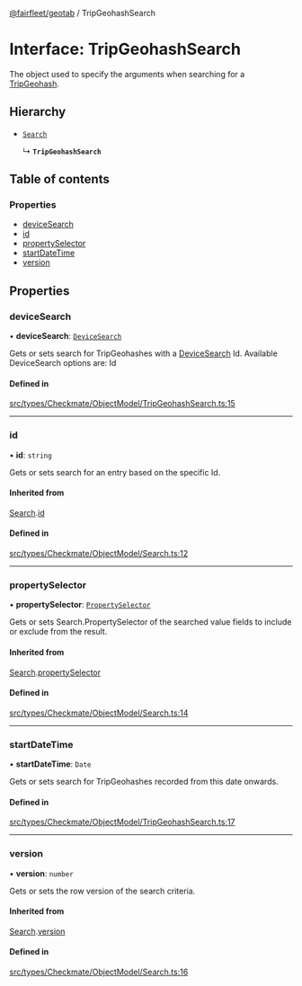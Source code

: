 [@fairfleet/geotab](../README.md) / TripGeohashSearch

# Interface: TripGeohashSearch

The object used to specify the arguments when searching for a [TripGeohash](TripGeohash.md).

## Hierarchy

- [`Search`](Search.md)

  ↳ **`TripGeohashSearch`**

## Table of contents

### Properties

- [deviceSearch](TripGeohashSearch.md#devicesearch)
- [id](TripGeohashSearch.md#id)
- [propertySelector](TripGeohashSearch.md#propertyselector)
- [startDateTime](TripGeohashSearch.md#startdatetime)
- [version](TripGeohashSearch.md#version)

## Properties

### deviceSearch

• **deviceSearch**: [`DeviceSearch`](DeviceSearch.md)

Gets or sets search for TripGeohashes with a [DeviceSearch](DeviceSearch.md) Id.
 Available DeviceSearch options are:
 <list><item><description>Id</description></item></list>

#### Defined in

[src/types/Checkmate/ObjectModel/TripGeohashSearch.ts:15](https://github.com/fairfleet/geotab/blob/d57d931/src/types/Checkmate/ObjectModel/TripGeohashSearch.ts#L15)

___

### id

• **id**: `string`

Gets or sets search for an entry based on the specific Id.

#### Inherited from

[Search](Search.md).[id](Search.md#id)

#### Defined in

[src/types/Checkmate/ObjectModel/Search.ts:12](https://github.com/fairfleet/geotab/blob/d57d931/src/types/Checkmate/ObjectModel/Search.ts#L12)

___

### propertySelector

• **propertySelector**: [`PropertySelector`](PropertySelector.md)

Gets or sets Search.PropertySelector of the searched value fields to include or exclude from the result.

#### Inherited from

[Search](Search.md).[propertySelector](Search.md#propertyselector)

#### Defined in

[src/types/Checkmate/ObjectModel/Search.ts:14](https://github.com/fairfleet/geotab/blob/d57d931/src/types/Checkmate/ObjectModel/Search.ts#L14)

___

### startDateTime

• **startDateTime**: `Date`

Gets or sets search for TripGeohashes recorded from this date onwards.

#### Defined in

[src/types/Checkmate/ObjectModel/TripGeohashSearch.ts:17](https://github.com/fairfleet/geotab/blob/d57d931/src/types/Checkmate/ObjectModel/TripGeohashSearch.ts#L17)

___

### version

• **version**: `number`

Gets or sets the row version of the search criteria.

#### Inherited from

[Search](Search.md).[version](Search.md#version)

#### Defined in

[src/types/Checkmate/ObjectModel/Search.ts:16](https://github.com/fairfleet/geotab/blob/d57d931/src/types/Checkmate/ObjectModel/Search.ts#L16)
